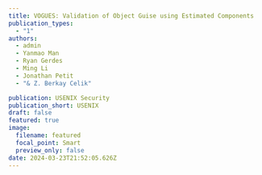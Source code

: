 ```yaml
---
title: VOGUES: Validation of Object Guise using Estimated Components
publication_types:
  - "1"
authors:
  - admin
  - Yanmao Man
  - Ryan Gerdes
  - Ming Li
  - Jonathan Petit
  - "& Z. Berkay Celik"

publication: USENIX Security
publication_short: USENIX
draft: false
featured: true
image:
  filename: featured
  focal_point: Smart
  preview_only: false
date: 2024-03-23T21:52:05.626Z
---
```

